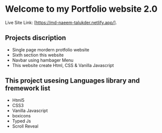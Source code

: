 # Welcome to my Portfolio website 2.0 

Live Site Link: [https://md-naeem-talukder.netlify.app/].

## Projects discription 

- Single page mordern protfolio website
- Sixth section this website 
- Navbar using hambager Menu
- This website create Html, CSS & Vanilla Javascript

## This project usesing Languages library and fremework list
- Html5
- CSS3
- Vanilla Javascript
- boxicons
- Typed Js
- Scroll Reveal
